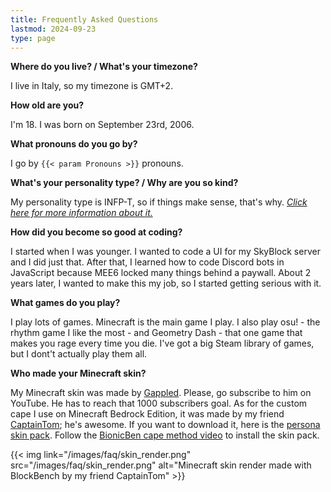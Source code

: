```yaml
---
title: Frequently Asked Questions
lastmod: 2024-09-23
type: page
---
```


**Where do you live? / What's your timezone?**

I live in Italy, so my timezone is GMT+2.

**How old are you?**

I'm 18. I was born on September 23rd, 2006.

**What pronouns do you go by?**

I go by `{{< param Pronouns >}}` pronouns.

**What's your personality type? / Why are you so kind?**

My personality type is INFP-T, so if things make sense, that's why. [*Click here for more information about it.*](https://www.16personalities.com/infp-personality)

**How did you become so good at coding?**

I started when I was younger. I wanted to code a UI for my SkyBlock server and I did just that. After that, I learned how to code Discord bots in JavaScript because MEE6 locked many things behind a paywall. About 2 years later, I wanted to make this my job, so I started getting serious with it.

**What games do you play?**

I play lots of games. Minecraft is the main game I play. I also play osu! - the rhythm game I like the most - and Geometry Dash - that one game that makes you rage every time you die. I've got a big Steam library of games, but I dont't actually play them all.

**Who made your Minecraft skin?**

My Minecraft skin was made by [Gappled](https://www.youtube.com/@Gappled). Please, go subscribe to him on YouTube. He has to reach that 1000 subscribers goal. As for the custom cape I use on Minecraft Bedrock Edition, it was made by my friend [CaptainTom](https://www.youtube.com/@CaptainTom4862); he's awesome. If you want to download it, here is the [persona skin pack](/files/lightbulb_experience.7z). Follow the [BionicBen cape method video](https://youtu.be/0TyUCqAMWLg?si=__4ThvYx-jCEAvu8) to install the skin pack.

{{< img link="/images/faq/skin_render.png" src="/images/faq/skin_render.png" alt="Minecraft skin render made with BlockBench by my friend CaptainTom" >}}
